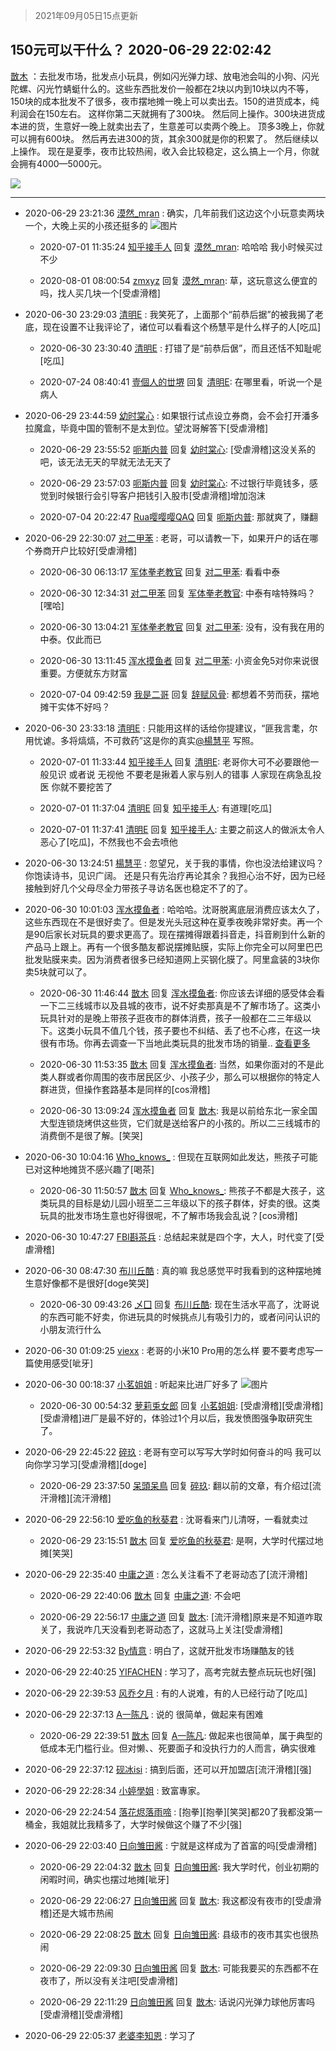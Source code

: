 > 2021年09月05日15点更新
<link rel="stylesheet" href="https://cdn.jsdelivr.net/gh/taotie6/sampleJSON@main/css/photo_show.css">


 ## 150元可以干什么？ 2020-06-29 22:02:42

 [㪚木](https://www.coolapk.com/feed/19890779?shareKey=NTk3MGJhNDA0MDZlNjEzMTc1NWU~) ：去批发市场，批发点小玩具，例如闪光弹力球、放电池会叫的小狗、闪光陀螺、闪光竹蜻蜓什么的。这些东西批发价一般都在2块以内到10块以内不等，150块的成本批发不了很多，夜市摆地摊一晚上可以卖出去。150的进货成本，纯利润会在150左右。
这样你第二天就拥有了300块。
然后同上操作<!--break-->。300块进货成本进的货，生意好一晚上就卖出去了，生意差可以卖两个晚上。
顶多3晚上，你就可以拥有600块。
然后再去进300的货，其余300就是你的积累了。
然后继续以上操作。
现在是夏季，夜市比较热闹，收入会比较稳定，这么搞上一个月，你就会拥有4000—5000元。 

<div class="album">
<img class="img-item" src="https://image.coolapk.com/feed/2020/0629/22/1081091_b3485ab5_9361_4668@393x235.gif" />
</div>

 ------- 

- 2020-06-29 23:21:36 [漠然_mran](uid=2019902) : 确实，几年前我们这边这个小玩意卖两块一个，大晚上买的小孩还挺多的 ![图片](https://image.coolapk.com/feed/2020/0629/23/2019902_4095_2421@828x1792.jpg)

    - 2020-07-01 11:35:24 [知乎接手人](uid=1785267) 回复 [漠然_mran](uid=2019902): 哈哈哈 我小时候买过不少 

    - 2020-08-01 08:00:54 [zmxyz](uid=2975144) 回复 [漠然_mran](uid=2019902): 草，这玩意这么便宜的吗，找人买几块一个[受虐滑稽] 

- 2020-06-30 23:29:03 [清明E](uid=1792072) : 我笑死了，上面那个“前恭后据”的被我揭了老底，现在设置不让我评论了，诸位可以看看这个杨慧平是什么样子的人[吃瓜] 

    - 2020-06-30 23:30:40 [清明E](uid=1792072) : 打错了是“前恭后倨”，而且还恬不知耻呢[吃瓜] 

    - 2020-07-24 08:40:41 [壹個人的丗堺](uid=1461483) 回复 [清明E](uid=1792072): 在哪里看，听说一个是病人 

- 2020-06-29 23:44:59 [幼时棠心](uid=1017379) : 如果银行试点设立券商，会不会打开潘多拉魔盒，毕竟中国的管制不是太到位。望沈哥解答下[受虐滑稽] 

    - 2020-06-29 23:55:52 [呃斯内普](uid=3032124) 回复 [幼时棠心](uid=1017379): [受虐滑稽]这没关系的吧，该无法无天的早就无法无天了 

    - 2020-06-29 23:57:03 [呃斯内普](uid=3032124) 回复 [幼时棠心](uid=1017379): 不过银行毕竟钱多，感觉到时候银行会引导客户把钱引入股市[受虐滑稽]增加泡沫 

    - 2020-07-04 20:22:47 [Rua嘤嘤嘤QAQ](uid=1172848) 回复 [呃斯内普](uid=3032124): 那就爽了，赚翻 

- 2020-06-29 22:30:07 [对二甲苯](uid=2184595) : 老哥，可以请教一下，如果开户的话在哪个券商开户比较好[受虐滑稽] 

    - 2020-06-30 06:13:17 [军体拳老教官](uid=2044950) 回复 [对二甲苯](uid=2184595): 看看中泰 

    - 2020-06-30 12:34:31 [对二甲苯](uid=2184595) 回复 [军体拳老教官](uid=2044950): 中泰有啥特殊吗？[嘿哈] 

    - 2020-06-30 13:04:21 [军体拳老教官](uid=2044950) 回复 [对二甲苯](uid=2184595): 没有，没有我在用的中泰。仅此而已 

    - 2020-06-30 13:11:45 [浑水摸鱼者](uid=1345354) 回复 [对二甲苯](uid=2184595): 小资金免5对你来说很重要。方便就东方财富 

    - 2020-07-04 09:42:59 [我是二哥](uid=2264043) 回复 [辞赋风骨](uid=875865): 都想着不劳而获，摆地摊干实体不好吗？ 

- 2020-06-30 23:33:18 [清明E](uid=1792072) : 只能用这样的话给你提建议，“匪我言耄，尔用忧谑。多将熇熇，不可救药”这是你的真实<a class="feed-link-uname" href="/u/楊慧平">@楊慧平</a> 写照。 

    - 2020-07-01 11:33:44 [知乎接手人](uid=1785267) 回复 [清明E](uid=1792072): 老哥你大可不必要跟他一般见识 或者说 无视他 不要老是揪着人家与别人的错事  人家现在病急乱投医  你就不要挖苦了 

    - 2020-07-01 11:37:04 [清明E](uid=1792072) 回复 [知乎接手人](uid=1785267): 有道理[吃瓜] 

    - 2020-07-01 11:37:41 [清明E](uid=1792072) 回复 [知乎接手人](uid=1785267): 主要之前这人的做派太令人恶心了[吃瓜]，不然我也不会去喷他 

- 2020-06-30 13:24:51 [楊慧平](uid=1466942) : 忽望兄，关于我的事情，你也没法给建议吗？
你饱读诗书，见识广阔。
还是只有先治疗再论其余？我担心治不好，因为已经接触到好几个父母尽全力带孩子寻访名医也稳定不了的了。 

- 2020-06-30 10:01:03 [浑水摸鱼者](uid=1345354) : 哈哈哈。沈哥脱离底层消费应该太久了，这些东西现在不是很好卖了。但是发光头冠这种在夏季夜晚非常好卖。再一个是90后家长对玩具的要求更高了。现在摆摊得跟着抖音走，抖音刷到什么新的产品马上跟上。再有一个很多酷友都说摆摊贴膜，实际上你完全可以阿里巴巴批发贴膜来卖<!--break-->。因为消费者很多已经知道网上买钢化膜了。阿里盒装的3块你卖5块就可以了。 

    - 2020-06-30 11:46:44 [㪚木](uid=1081091) 回复 [浑水摸鱼者](uid=1345354): 你应该去详细的感受体会看一下二三线城市以及县城的夜市，说不好卖那真是不了解市场了。这类小玩具针对的是晚上带孩子逛夜市的群体消费，孩子一般都在二三年级以下。这类小玩具不值几个钱，孩子要也不纠结、丢了也不心疼，在这一块很有市场。你再去调查一下当地此类玩具的批发市场的销量.. <a href="/feed/replyList?id=140629315">查看更多</a> 

    - 2020-06-30 11:53:35 [㪚木](uid=1081091) 回复 [浑水摸鱼者](uid=1345354): 当然，如果你面对的不是此类人群或者你周围的夜市居民区少、小孩子少，那么可以根据你的特定人群进货，但操作套路基本是同样的[cos滑稽] 

    - 2020-06-30 13:09:24 [浑水摸鱼者](uid=1345354) 回复 [㪚木](uid=1081091): 我是以前给东北一家全国大型连锁烧烤供这些货，它们就是送给客户的小孩的。所以二三线城市的消费倒不是很了解。[笑哭] 

- 2020-06-30 10:04:16 [Who_knows_](uid=861124) : 但现在互联网如此发达，熊孩子可能已对这种地摊货不感兴趣了[喝茶] 

    - 2020-06-30 11:50:57 [㪚木](uid=1081091) 回复 [Who_knows_](uid=861124): 熊孩子不都是大孩子，这类玩具的目标是幼儿园小班至二三年级以下的孩子群体，好卖的很。这类玩具的批发市场生意也好得很呢，不了解市场我会乱说？[cos滑稽] 

- 2020-06-30 10:47:27 [FBI斟茶兵](uid=2990798) : 总结起来就是四个字，大人，时代变了[受虐滑稽] 

- 2020-06-30 08:47:30 [布川丘酷](uid=2042016) : 真的嘛  我总感觉平时我看到的这种摆地摊生意好像都不是很好[doge笑哭] 

    - 2020-06-30 09:43:26 [乄囗](uid=759206) 回复 [布川丘酷](uid=2042016): 现在生活水平高了，沈哥说的东西可能不好卖，你进玩具的时候挑点儿有吸引力的，或者问问认识的小朋友流行什么 

- 2020-06-30 01:09:25 [viexx](uid=1237144) : 老哥的小米10 Pro用的怎么样   要不要考虑写一篇使用感受[呲牙] 

- 2020-06-30 00:18:37 [小茗姐姐](uid=2225525) : 听起来比进厂好多了 ![图片](https://image.coolapk.com/feed/2020/0630/00/2225525_6d8965f3_7516_5957@618x619.jpeg)

    - 2020-06-30 00:54:32 [萝莉兎女郎](uid=1317043) 回复 [小茗姐姐](uid=2225525): [受虐滑稽][受虐滑稽][受虐滑稽]进厂是最不好的，体验过1个月以后，我发愤图强争取研究生了。 

- 2020-06-29 22:45:22 [碎玖](uid=3327523) : 老哥有空可以写写大学时如何奋斗的吗 我可以向你学习学习[受虐滑稽][doge] 

    - 2020-06-29 23:37:50 [呆頭呆鳥](uid=1738314) 回复 [碎玖](uid=3327523): 翻以前的文章，有介绍过[流汗滑稽][流汗滑稽] 

- 2020-06-29 22:56:10 [爱吃鱼的秋葵君](uid=1197189) : 沈哥看来门儿清呀，一看就卖过 

    - 2020-06-29 23:15:51 [㪚木](uid=1081091) 回复 [爱吃鱼的秋葵君](uid=1197189): 是啊，大学时代摆过地摊[笑哭] 

- 2020-06-29 22:35:40 [中庸之道](uid=2894334) : 怎么关注看不了老哥动态了[流汗滑稽] 

    - 2020-06-29 22:40:06 [㪚木](uid=1081091) 回复 [中庸之道](uid=2894334): 不会吧 

    - 2020-06-29 22:56:17 [中庸之道](uid=2894334) 回复 [㪚木](uid=1081091): [流汗滑稽]原来是不知道咋取关了，我说咋几天没看到老哥动态了，这就马上关注[受虐滑稽] 

- 2020-06-29 22:53:32 [By情意](uid=2227064) : 明白了，这就开批发市场赚酷友的钱 

- 2020-06-29 22:40:25 [YIFACHEN](uid=1051040) : 学习了，高考完就去整点玩玩也好[强] 

- 2020-06-29 22:39:53 [风乔夕月](uid=2725527) : 有的人说难，有的人已经行动了[吃瓜] 

- 2020-06-29 22:37:13 [A一陈凡](uid=2180611) : 说的 很简单，做起来有困难 

    - 2020-06-29 22:39:51 [㪚木](uid=1081091) 回复 [A一陈凡](uid=2180611): 做起来也很简单，属于典型的低成本无门槛行业。但对懒、、死要面子和没执行力的人而言，确实很难 

- 2020-06-29 22:37:12 [砚冰isi](uid=2159667) : 搞到后面，还可以开加盟店[流汗滑稽][强] 

- 2020-06-29 22:28:34 [小婷學姐](uid=555475) : 致富專家。 

- 2020-06-29 22:24:54 [落花烬落雨啼](uid=1966083) : [抱拳][抱拳][笑哭]都20了我都没第一桶金，我姐就比我精多了，大学时候做这个赚了不少[强] 

- 2020-06-29 22:03:40 [日向雏田酱](uid=1891473) : 宁就是这样成为了首富的吗[受虐滑稽] 

    - 2020-06-29 22:04:32 [㪚木](uid=1081091) 回复 [日向雏田酱](uid=1891473): 我大学时代，创业初期的闲暇时间，确实也摆过地摊[呲牙] 

    - 2020-06-29 22:06:27 [日向雏田酱](uid=1891473) 回复 [㪚木](uid=1081091): 我这都没有夜市的[受虐滑稽]还是大城市热闹 

    - 2020-06-29 22:08:25 [㪚木](uid=1081091) 回复 [日向雏田酱](uid=1891473): 县级市的夜市其实也很热闹 

    - 2020-06-29 22:09:30 [日向雏田酱](uid=1891473) 回复 [㪚木](uid=1081091): 可能我要买的东西都不在夜市了，所以没有关注吧[受虐滑稽] 

    - 2020-06-29 22:11:29 [日向雏田酱](uid=1891473) 回复 [㪚木](uid=1081091): 话说闪光弹力球他厉害吗[受虐滑稽][受虐滑稽] 

- 2020-06-29 22:05:37 [老婆李知恩](uid=802648) : 学习了 

